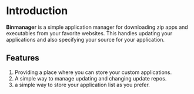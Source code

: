 # Introduction

**Binmanager** is a simple application manager for downloading zip apps and executables from your favorite websites. This handles updating your applications and also specifying your source for your application.

## Features

1. Providing a place where you can store your custom applications.
2. A simple way to manage updating and changing update repos.
3. a simple way to store your application list as you prefer.
